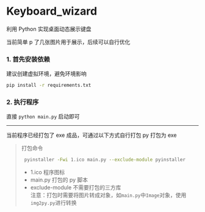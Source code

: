 # Keyboard_wizard

利用 Python 实现桌面动态展示键盘

当前简单 p 了几张图片用于展示，后续可以自行优化
### 1. 首先安装依赖
建议创建虚拟环境，避免环境影响
```bash
pip install -r requirements.txt 
```

### 2. 执行程序
直接 `python main.py` 启动即可

---
当前程序已经打包了 exe 成品，可通过以下方式自行打包
py 打包为 exe
> 打包命令
> ```bash
>  pyinstaller -Fwi 1.ico main.py --exclude-module pyinstaller
> ```
> - 1.ico 程序图标
> - main.py 打包的 py 脚本
> - exclude-module 不需要打包的三方库  
> 注意：打包时需要将图片转成对象，如`main.py`中`Image`对象，使用`img2py.py`进行转换